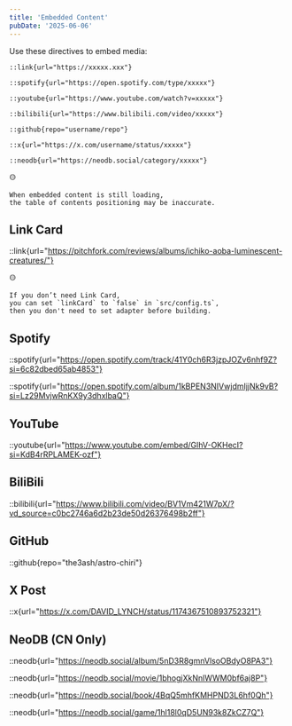 ```yaml
---
title: 'Embedded Content'
pubDate: '2025-06-06'
---
```


Use these directives to embed media:

```
::link{url="https://xxxxx.xxx"}

::spotify{url="https://open.spotify.com/type/xxxxx"}

::youtube{url="https://www.youtube.com/watch?v=xxxxx"}

::bilibili{url="https://www.bilibili.com/video/xxxxx"}

::github{repo="username/repo"}

::x{url="https://x.com/username/status/xxxxx"}

::neodb{url="https://neodb.social/category/xxxxx"}
```

```
🟡

When embedded content is still loading,
the table of contents positioning may be inaccurate.
```

## Link Card

::link{url="https://pitchfork.com/reviews/albums/ichiko-aoba-luminescent-creatures/"}

```
🟡

If you don’t need Link Card,
you can set `linkCard` to `false` in `src/config.ts`,
then you don't need to set adapter before building.
```

## Spotify

::spotify{url="https://open.spotify.com/track/41Y0ch6R3jzpJOZv6nhf9Z?si=6c82dbed65ab4853"}

::spotify{url="https://open.spotify.com/album/1kBPEN3NIVwjdmIjjNk9vB?si=Lz29MvjwRnKX9y3dhxlbaQ"}

## YouTube

::youtube{url="https://www.youtube.com/embed/GlhV-OKHecI?si=KdB4rRPLAMEK-ozf"}

## BiliBili

::bilibili{url="https://www.bilibili.com/video/BV1Vm421W7pX/?vd_source=c0bc2746a6d2b23de50d26376498b2ff"}

## GitHub

::github{repo="the3ash/astro-chiri"}

## X Post

::x{url="https://x.com/DAVID_LYNCH/status/1174367510893752321"}

## NeoDB (CN Only)

::neodb{url="https://neodb.social/album/5nD3R8gmnVlsoOBdyO8PA3"}

::neodb{url="https://neodb.social/movie/1bhogjXkNnlWWM0bf6aj8P"}

::neodb{url="https://neodb.social/book/4BqQ5mhfKMHPND3L6hf0Qh"}

::neodb{url="https://neodb.social/game/1hl18l0qD5UN93k8ZkCZ7Q"}
